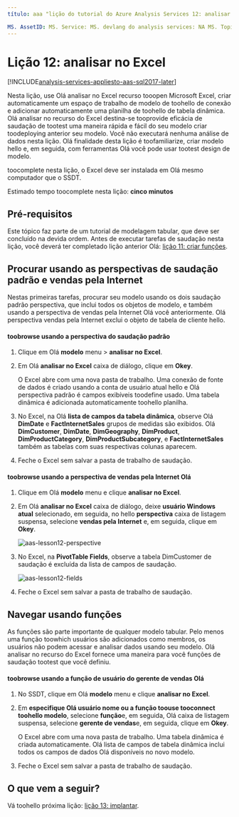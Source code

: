 ```yaml
---
título: aaa "lição do tutorial do Azure Analysis Services 12: analisar no Excel | Descrição de Microsoft Docs": descreve como toouse analisar no Excel em hello Azure Analysis Services projeto do tutorial. serviços: documentationcenter do analysis services: ' autor: manager minewiskan: erikre editor: ' marcas: '

MS. AssetID: MS. Service: MS. devlang do analysis services: NA MS. Topic: get-started-article tgt_pltfrm: NA Workload: MS. Date na: 26/05/2017 Author: owend
---
```

# <a name="lesson-12-analyze-in-excel"></a>Lição 12: analisar no Excel

[!INCLUDE[analysis-services-appliesto-aas-sql2017-later](../../../includes/analysis-services-appliesto-aas-sql2017-later.md)]

Nesta lição, use Olá analisar no Excel recurso tooopen Microsoft Excel, criar automaticamente um espaço de trabalho de modelo de toohello de conexão e adicionar automaticamente uma planilha de toohello de tabela dinâmica. Olá analisar no recurso do Excel destina-se tooprovide eficácia de saudação de tootest uma maneira rápida e fácil do seu modelo criar toodeploying anterior seu modelo. Você não executará nenhuma análise de dados nesta lição. Olá finalidade desta lição é toofamiliarize, criar modelo hello e, em seguida, com ferramentas Olá você pode usar tootest design de modelo.   
  
toocomplete nesta lição, o Excel deve ser instalada em Olá mesmo computador que o SSDT.
  
Estimado tempo toocomplete nesta lição: **cinco minutos**  
  
## <a name="prerequisites"></a>Pré-requisitos  
Este tópico faz parte de um tutorial de modelagem tabular, que deve ser concluído na devida ordem. Antes de executar tarefas de saudação nesta lição, você deverá ter completado lição anterior Olá: [lição 11: criar funções](../tutorials/aas-lesson-11-create-roles.md).  
  
## <a name="browse-using-hello-default-and-internet-sales-perspectives"></a>Procurar usando as perspectivas de saudação padrão e vendas pela Internet  
Nestas primeiras tarefas, procurar seu modelo usando os dois saudação padrão perspectiva, que inclui todos os objetos de modelo, e também usando a perspectiva de vendas pela Internet Olá você anteriormente. Olá perspectiva vendas pela Internet exclui o objeto de tabela de cliente hello.  
  
#### <a name="toobrowse-by-using-hello-default-perspective"></a>toobrowse usando a perspectiva do saudação padrão  
  
1.  Clique em Olá **modelo** menu > **analisar no Excel**.  
  
2.  Em Olá **analisar no Excel** caixa de diálogo, clique em **Okey**.  
  
    O Excel abre com uma nova pasta de trabalho. Uma conexão de fonte de dados é criado usando a conta de usuário atual hello e Olá perspectiva padrão é campos exibíveis toodefine usado. Uma tabela dinâmica é adicionada automaticamente toohello planilha.  
  
3.  No Excel, na Olá **lista de campos da tabela dinâmica**, observe Olá **DimDate** e **FactInternetSales** grupos de medidas são exibidos. Olá **DimCustomer**, **DimDate**, **DimGeography**, **DimProduct**, **DimProductCategory**, **DimProductSubcategory**, e **FactInternetSales** também as tabelas com suas respectivas colunas aparecem.  
  
4.  Feche o Excel sem salvar a pasta de trabalho de saudação.  
  
#### <a name="toobrowse-by-using-hello-internet-sales-perspective"></a>toobrowse usando a perspectiva de vendas pela Internet Olá  
  
1.  Clique em Olá **modelo** menu e clique **analisar no Excel**.  
  
2.  Em Olá **analisar no Excel** caixa de diálogo, deixe **usuário Windows atual** selecionado, em seguida, no hello **perspectiva** caixa de listagem suspensa, selecione **vendas pela Internet** e, em seguida, clique em **Okey**. 
    
    ![aas-lesson12-perspective](../tutorials/media/aas-lesson12-perspective.png)
    
3.  No Excel, na **PivotTable Fields**, observe a tabela DimCustomer de saudação é excluída da lista de campos de saudação.  
    
    ![aas-lesson12-fields](../tutorials/media/aas-lesson12-fields.png)
    
4.  Feche o Excel sem salvar a pasta de trabalho de saudação.  
  
## <a name="browse-by-using-roles"></a>Navegar usando funções  
As funções são parte importante de qualquer modelo tabular. Pelo menos uma função toowhich usuários são adicionados como membros, os usuários não podem acessar e analisar dados usando seu modelo. Olá analisar no recurso do Excel fornece uma maneira para você funções de saudação tootest que você definiu.  
  
#### <a name="toobrowse-by-using-hello-sales-manager-user-role"></a>toobrowse usando a função de usuário do gerente de vendas Olá  
  
1.  No SSDT, clique em Olá **modelo** menu e clique **analisar no Excel**.  
  
2.  Em **especifique Olá usuário nome ou a função toouse tooconnect toohello modelo**, selecione **função**e, em seguida, Olá caixa de listagem suspensa, selecione **gerente de vendas**e, em seguida, clique em  **Okey**.  
  
    O Excel abre com uma nova pasta de trabalho. Uma tabela dinâmica é criada automaticamente. Olá lista de campos de tabela dinâmica inclui todos os campos de dados Olá disponíveis no novo modelo.  
      
3.  Feche o Excel sem salvar a pasta de trabalho de saudação.  
  
## <a name="whats-next"></a>O que vem a seguir?
Vá toohello próxima lição: [lição 13: implantar](../tutorials/aas-lesson-13-deploy.md).

  
  
  
